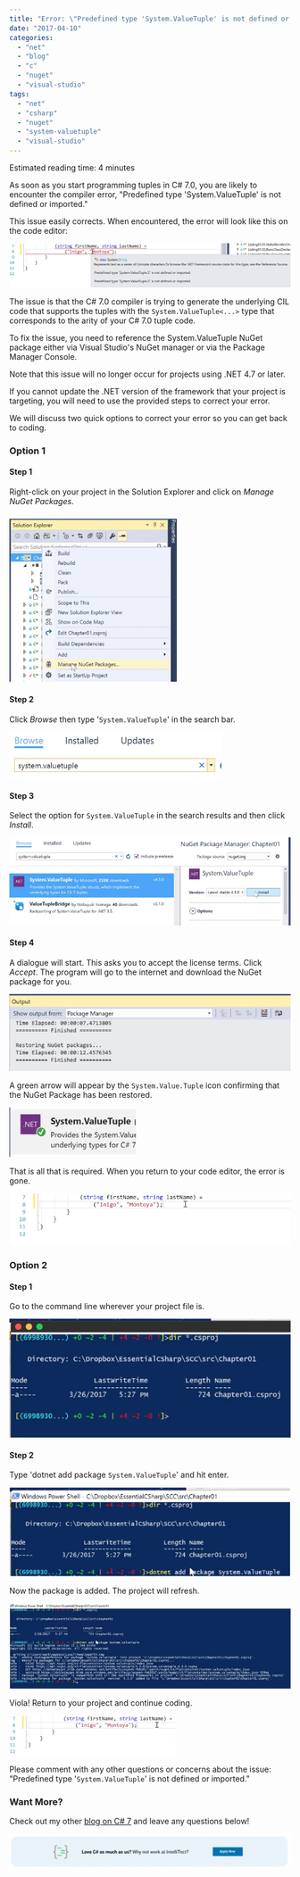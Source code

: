 ```yaml
---
title: "Error: \"Predefined type 'System.ValueTuple' is not defined or imported\""
date: "2017-04-10"
categories: 
  - "net"
  - "blog"
  - "c"
  - "nuget"
  - "visual-studio"
tags: 
  - "net"
  - "csharp"
  - "nuget"
  - "system-valuetuple"
  - "visual-studio"
---
```


Estimated reading time: 4 minutes

As soon as you start programming tuples in C# 7.0, you are likely to encounter the compiler error, "Predefined type 'System.ValueTuple' is not defined or imported."

This issue easily corrects. When encountered, the error will look like this on the code editor:

![](images/Screen-Shot-2018-04-06-at-10.58.53-AM.png)

The issue is that the C# 7.0 compiler is trying to generate the underlying CIL code that supports the tuples with the `System.ValueTuple<...>` type that corresponds to the arity of your C# 7.0 tuple code.

To fix the issue, you need to reference the System.ValueTuple NuGet package either via Visual Studio's NuGet manager or via the Package Manager Console.

Note that this issue will no longer occur for projects using .NET 4.7 or later.

If you cannot update the .NET version of the framework that your project is targeting, you will need to use the provided steps to correct your error.

We will discuss two quick options to correct your error so you can get back to coding.

### Option 1

#### Step 1

Right-click on your project in the Solution Explorer and click on _Manage NuGet Packages_.

### ![](images/manage-nuget2-300x292.png)

#### Step 2

Click _Browse_ then type '`System.ValueTuple`' in the search bar.

![](images/3-browse.png)

#### Step 3

Select the option for `System.ValueTuple` in the search results and then click _Install_.

![](images/4-install.png)

#### Step 4

A dialogue will start. This asks you to accept the license terms. Click _Accept_. The program will go to the internet and download the NuGet package for you.

![](images/6-output-corrected.png)

A green arrow will appear by the `System.Value.Tuple` icon confirming that the NuGet Package has been restored.

![](images/7-green-arrow.png)

That is all that is required. When you return to your code editor, the error is gone.

![](images/8-no-more-error.png)

### Option 2

#### Step 1

Go to the command line wherever your project file is.

![](images/9-command-line.png)

#### Step 2

Type 'dotnet add package `System.ValueTuple`' and hit enter.

![](images/10-type-dot-net.png)

Now the package is added. The project will refresh.

![](images/11-its-added.png)

Viola! Return to your project and continue coding.

![](images/8-no-more-error-1-300x71.png)

Please comment with any other questions or concerns about the issue: "Predefined type '`System.ValueTuple`' is not defined or imported."

### Want More?

Check out my other [blog on C# 7](/csharp7-tuples-explained/) and leave any questions below!

![](images/blog-job-ad-2-1024x129.png)
